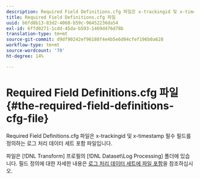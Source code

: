 ```yaml
---
description: Required Field Definitions.cfg 파일은 x-trackingid 및 x-timestamp 필수 필드를 정의하는 로그 처리 데이터 세트 포함 파일입니다.
title: Required Field Definitions.cfg 파일
uuid: b6fd8b13-83d2-4060-b59c-96452236da54
exl-id: 6ffd0271-1cdd-45da-b593-1469d476d78b
translation-type: tm+mt
source-git-commit: d9df90242ef96188f4e4b5e6d04cfef196b0a628
workflow-type: tm+mt
source-wordcount: '70'
ht-degree: 14%

---
```


# Required Field Definitions.cfg 파일{#the-required-field-definitions-cfg-file}

Required Field Definitions.cfg 파일은 x-trackingid 및 x-timestamp 필수 필드를 정의하는 로그 처리 데이터 세트 포함 파일입니다.

파일은 [!DNL Transform] 프로필의 [!DNL Dataset\Log Processing] 폴더에 있습니다. 필드 정의에 대한 자세한 내용은 [로그 처리 데이터 세트에 파일 포함](../../../../home/c-dataset-const-proc/c-dataset-inc-files/c-types-dataset-inc-files/c-log-proc-dataset-inc-files/c-log-proc-dataset-inc-files.md#concept-999475a22519432e98844622ca95b6ab)을 참조하십시오.
